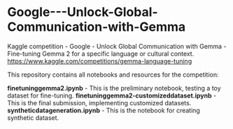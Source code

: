 # Google---Unlock-Global-Communication-with-Gemma
Kaggle competition - Google - Unlock Global Communication with Gemma - Fine-tuning Gemma 2 for a specific language or cultural context.
https://www.kaggle.com/competitions/gemma-language-tuning

This repository contains all notebooks and resources for the competition:

**finetuninggemma2.ipynb** - This is the preliminary notebook, testing a toy dataset for fine-tuning.
**finetuninggemma2-customizeddataset.ipynb** - This is the final submission, implementing customized datasets.
**syntheticdatageneration.ipynb** - This is the notebook for creating synthetic dataset.

